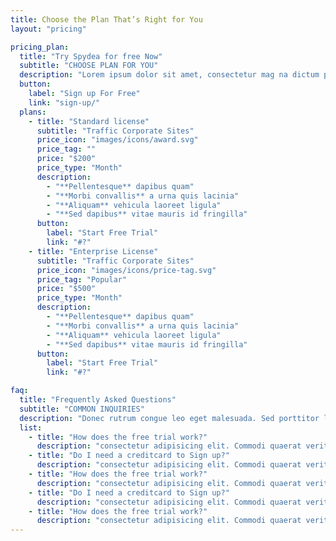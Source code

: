 ```yaml
---
title: Choose the Plan That’s Right for You
layout: "pricing"

pricing_plan:
  title: "Try Spydea for free Now"
  subtitle: "CHOOSE PLAN FOR YOU"
  description: "Lorem ipsum dolor sit amet, consectetur mag na dictum porta. Praesent sapien massa, convallis a pellentesque nec, egestas non nisi. elementum id enim. Nulla quis lorem ut libero malesuada feugiat. Curabitur non nulla sit amet nisl tempus convallis quis ac lectus. Quisque velit nisi, pretium ut"
  button:
    label: "Sign up For Free"
    link: "sign-up/"
  plans:
    - title: "Standard license"
      subtitle: "Traffic Corporate Sites"
      price_icon: "images/icons/award.svg"
      price_tag: ""
      price: "$200"
      price_type: "Month"
      description:
        - "**Pellentesque** dapibus quam"
        - "**Morbi convallis** a urna quis lacinia"
        - "**Aliquam** vehicula laoreet ligula"
        - "**Sed dapibus** vitae mauris id fringilla"
      button:
        label: "Start Free Trial"
        link: "#?"
    - title: "Enterprise License"
      subtitle: "Traffic Corporate Sites"
      price_icon: "images/icons/price-tag.svg"
      price_tag: "Popular"
      price: "$500"
      price_type: "Month"
      description:
        - "**Pellentesque** dapibus quam"
        - "**Morbi convallis** a urna quis lacinia"
        - "**Aliquam** vehicula laoreet ligula"
        - "**Sed dapibus** vitae mauris id fringilla"
      button:
        label: "Start Free Trial"
        link: "#?"

faq:
  title: "Frequently Asked Questions"
  subtitle: "COMMON INQUIRIES"
  description: "Donec rutrum congue leo eget malesuada. Sed porttitor lectus nibh. Cras ultricies ligula sed magna dictum porta. Vestibulum ac diam sit amet quam vehicula elementum."
  list:
    - title: "How does the free trial work?"
      description: "consectetur adipisicing elit. Commodi quaerat veritatis necessitatibus nemo ullam dolores aut veniam officiis asperiores, unde quo magni repudiandae impedit iusto voluptatum eos, aliquam, consectetur aliquid."
    - title: "Do I need a creditcard to Sign up?"
      description: "consectetur adipisicing elit. Commodi quaerat veritatis necessitatibus nemo ullam dolores aut veniam officiis asperiores, unde quo magni repudiandae impedit iusto voluptatum eos, aliquam, consectetur aliquid."
    - title: "How does the free trial work?"
      description: "consectetur adipisicing elit. Commodi quaerat veritatis necessitatibus nemo ullam dolores aut veniam officiis asperiores, unde quo magni repudiandae impedit iusto voluptatum eos, aliquam, consectetur aliquid."
    - title: "Do I need a creditcard to Sign up?"
      description: "consectetur adipisicing elit. Commodi quaerat veritatis necessitatibus nemo ullam dolores aut veniam officiis asperiores, unde quo magni repudiandae impedit iusto voluptatum eos, aliquam, consectetur aliquid."
    - title: "How does the free trial work?"
      description: "consectetur adipisicing elit. Commodi quaerat veritatis necessitatibus nemo ullam dolores aut veniam officiis asperiores, unde quo magni repudiandae impedit iusto voluptatum eos, aliquam, consectetur aliquid."
---
```

